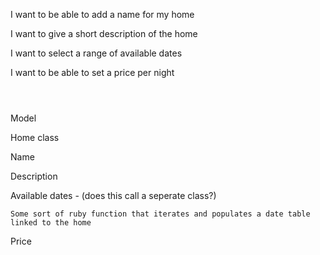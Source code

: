 I want to be able to add a name for my home

I want to give a short description of the home

I want to select a range of available dates

I want to be able to set a price per night


```mermaid



```

Model

Home class

  Name

  Description

  Available dates - (does this call a seperate class?)
    
    Some sort of ruby function that iterates and populates a date table linked to the home

  Price